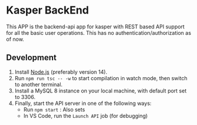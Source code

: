# Kasper BackEnd

This APP is the backend-api app for kasper with REST based API support for all the basic user operations.
This has no authentication/authorization as of now.

## Development

1. Install [Node.js](https://nodejs.org/en/) (preferably version 14).
2. Run `npm run tsc -- -w` to start compilation in watch mode, then switch to another terminal.
3. Install a MySQL 8 instance on your local machine, with default port set to 3306.
4. Finally, start the API server in one of the following ways:
   - Run `npm start` : Also sets
   - In VS Code, run the `Launch API` job (for debugging)
